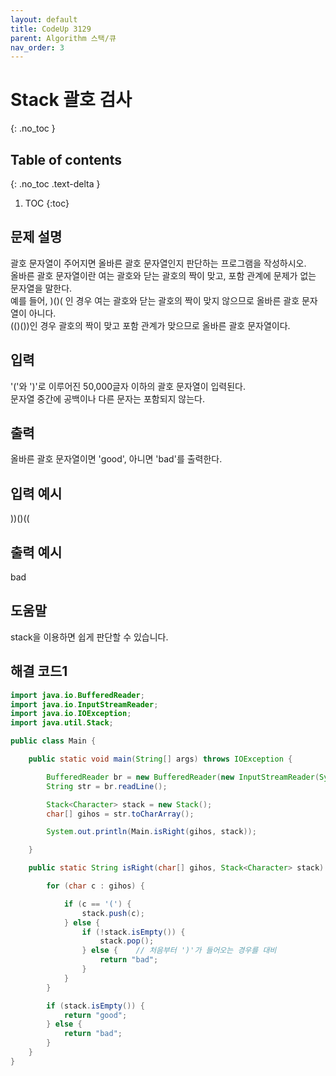 ```yaml
---
layout: default
title: CodeUp 3129
parent: Algorithm 스택/큐
nav_order: 3
---
```


# Stack 괄호 검사
{: .no_toc }

## Table of contents
{: .no_toc .text-delta }

1. TOC
{:toc}


## 문제 설명

괄호 문자열이 주어지면 올바른 괄호 문자열인지 판단하는 프로그램을 작성하시오.  
올바른 괄호 문자열이란 여는 괄호와 닫는 괄호의 짝이 맞고, 포함 관계에 문제가 없는 문자열을 말한다.  
예를 들어, )()( 인 경우 여는 괄호와 닫는 괄호의 짝이 맞지 않으므로 올바른 괄호 문자열이 아니다.  
(()())인 경우 괄호의 짝이 맞고 포함 관계가 맞으므로 올바른 괄호 문자열이다.  

## 입력

'('와 ')'로 이루어진 50,000글자 이하의 괄호 문자열이 입력된다.  
문자열 중간에 공백이나 다른 문자는 포함되지 않는다.  

## 출력

올바른 괄호 문자열이면 'good', 아니면 'bad'를 출력한다.  

## 입력 예시

))()((  

## 출력 예시

bad

## 도움말

stack을 이용하면 쉽게 판단할 수 있습니다.

## 해결 코드1
```java
import java.io.BufferedReader;
import java.io.InputStreamReader;
import java.io.IOException;
import java.util.Stack;

public class Main {

    public static void main(String[] args) throws IOException {

        BufferedReader br = new BufferedReader(new InputStreamReader(System.in));
        String str = br.readLine();

        Stack<Character> stack = new Stack();
        char[] gihos = str.toCharArray();

        System.out.println(Main.isRight(gihos, stack));

    }

    public static String isRight(char[] gihos, Stack<Character> stack) {

        for (char c : gihos) {

            if (c == '(') {
                stack.push(c);
            } else {
                if (!stack.isEmpty()) {
                    stack.pop();
                } else {    // 처음부터 ')'가 들어오는 경우를 대비
                    return "bad";
                }
            }
        }

        if (stack.isEmpty()) {
            return "good";
        } else {
            return "bad";
        }
    }
}
```